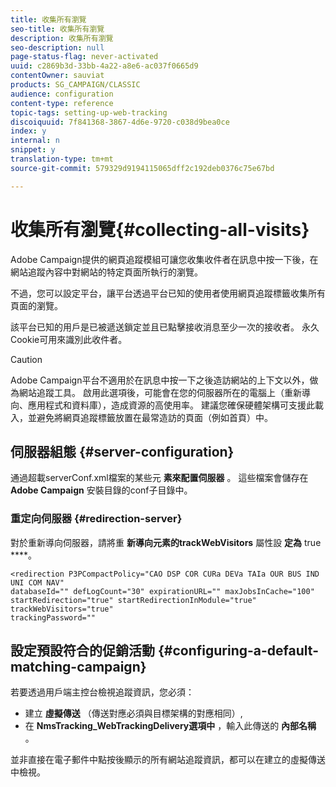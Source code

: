 ```yaml
---
title: 收集所有瀏覽
seo-title: 收集所有瀏覽
description: 收集所有瀏覽
seo-description: null
page-status-flag: never-activated
uuid: c2869b3d-33bb-4a22-a8e6-ac037f0665d9
contentOwner: sauviat
products: SG_CAMPAIGN/CLASSIC
audience: configuration
content-type: reference
topic-tags: setting-up-web-tracking
discoiquuid: 7f841368-3867-4d6e-9720-c038d9bea0ce
index: y
internal: n
snippet: y
translation-type: tm+mt
source-git-commit: 579329d9194115065dff2c192deb0376c75e67bd

---
```



# 收集所有瀏覽{#collecting-all-visits}

Adobe Campaign提供的網頁追蹤模組可讓您收集收件者在訊息中按一下後，在網站追蹤內容中對網站的特定頁面所執行的瀏覽。

不過，您可以設定平台，讓平台透過平台已知的使用者使用網頁追蹤標籤收集所有頁面的瀏覽。

該平台已知的用戶是已被遞送鎖定並且已點擊接收消息至少一次的接收者。 永久Cookie可用來識別此收件者。

>[!CAUTION]
>
>Adobe Campaign平台不適用於在訊息中按一下之後造訪網站的上下文以外，做為網站追蹤工具。 啟用此選項後，可能會在您的伺服器所在的電腦上（重新導向、應用程式和資料庫），造成資源的高使用率。 建議您確保硬體架構可支援此載入，並避免將網頁追蹤標籤放置在最常造訪的頁面（例如首頁）中。

## 伺服器組態 {#server-configuration}

通過超載serverConf.xml檔案的某些元 **素來配置伺服器** 。 這些檔案會儲存在 **Adobe Campaign** 安裝目錄的conf子目錄中。

### 重定向伺服器 {#redirection-server}

對於重新導向伺服器，請將重 **新導向元素的trackWebVisitors** 屬性設 **定為** true ****。

```
<redirection P3PCompactPolicy="CAO DSP COR CURa DEVa TAIa OUR BUS IND UNI COM NAV"
databaseId="" defLogCount="30" expirationURL="" maxJobsInCache="100"
startRedirection="true" startRedirectionInModule="true" trackWebVisitors="true"
trackingPassword=""
```

## 設定預設符合的促銷活動 {#configuring-a-default-matching-campaign}

若要透過用戶端主控台檢視追蹤資訊，您必須：

* 建立 **虛擬傳送** （傳送對應必須與目標架構的對應相同）,
* 在 **NmsTracking_WebTrackingDelivery選項中** ，輸入此傳送的 **內部名稱** 。

並非直接在電子郵件中點按後顯示的所有網站追蹤資訊，都可以在建立的虛擬傳送中檢視。
